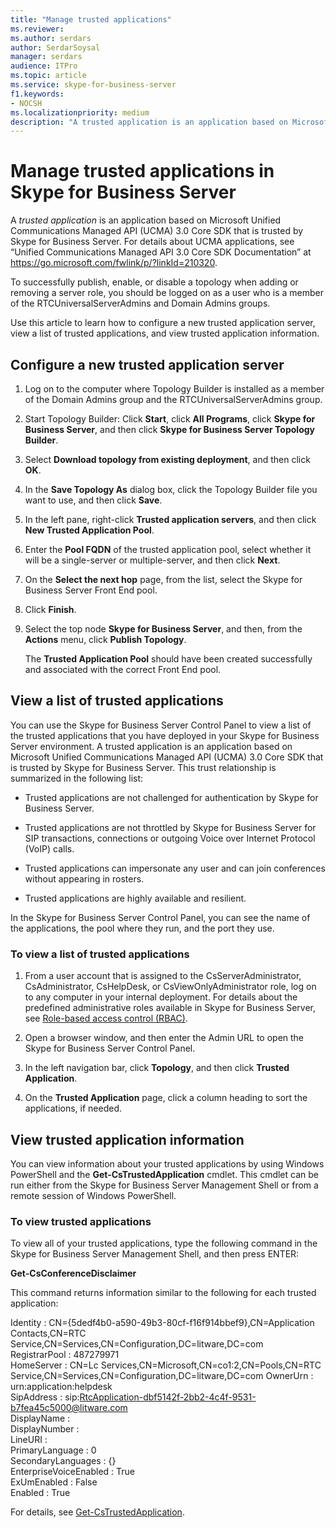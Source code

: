 ```yaml
---
title: "Manage trusted applications"
ms.reviewer: 
ms.author: serdars
author: SerdarSoysal
manager: serdars
audience: ITPro
ms.topic: article
ms.service: skype-for-business-server
f1.keywords:
- NOCSH
ms.localizationpriority: medium
description: "A trusted application is an application based on Microsoft Unified Communications Managed API (UCMA) 3.0 Core SDK that is trusted by Skype for Business Server."
---
```


# Manage trusted applications in Skype for Business Server

A *trusted application* is an application based on Microsoft Unified Communications Managed API (UCMA) 3.0 Core SDK that is trusted by Skype for Business Server. For details about UCMA applications, see “Unified Communications Managed API 3.0 Core SDK Documentation” at https://go.microsoft.com/fwlink/p/?linkId=210320.

To successfully publish, enable, or disable a topology when adding or removing a server role, you should be logged on as a user who is a member of the RTCUniversalServerAdmins and Domain Admins groups. 

Use this article to learn how to configure a new trusted application server, view a list of trusted applications, and view trusted application information. 

## Configure a new trusted application server

1.  Log on to the computer where Topology Builder is installed as a member of the Domain Admins group and the RTCUniversalServerAdmins group.

2.  Start Topology Builder: Click **Start**, click **All Programs**, click **Skype for Business Server**, and then click **Skype for Business Server Topology Builder**.

3.  Select **Download topology from existing deployment**, and then click **OK**.

4.  In the **Save Topology As** dialog box, click the Topology Builder file you want to use, and then click **Save**.

5.  In the left pane, right-click **Trusted application servers**, and then click **New Trusted Application Pool**.

6.  Enter the **Pool FQDN** of the trusted application pool, select whether it will be a single-server or multiple-server, and then click **Next**.

7.  On the **Select the next hop** page, from the list, select the Skype for Business Server Front End pool.

8.  Click **Finish**.

9.  Select the top node **Skype for Business Server**, and then, from the **Actions** menu, click **Publish Topology**.
    
    The **Trusted Application Pool** should have been created successfully and associated with the correct Front End pool.


## View a list of trusted applications

You can use the Skype for Business Server Control Panel to view a list of the trusted applications that you have deployed in your Skype for Business Server environment. A trusted application is an application based on Microsoft Unified Communications Managed API (UCMA) 3.0 Core SDK that is trusted by Skype for Business Server. This trust relationship is summarized in the following list:

  - Trusted applications are not challenged for authentication by Skype for Business Server.

  - Trusted applications are not throttled by Skype for Business Server for SIP transactions, connections or outgoing Voice over Internet Protocol (VoIP) calls.

  - Trusted applications can impersonate any user and can join conferences without appearing in rosters.

  - Trusted applications are highly available and resilient.

In the Skype for Business Server Control Panel, you can see the name of the applications, the pool where they run, and the port they use.


### To view a list of trusted applications

1.  From a user account that is assigned to the CsServerAdministrator, CsAdministrator, CsHelpDesk, or CsViewOnlyAdministrator role, log on to any computer in your internal deployment. For details about the predefined administrative roles available in Skype for Business Server, see [Role-based access control (RBAC)](../plan-your-deployment/security/role-based-access-control-rbac.md).

2.  Open a browser window, and then enter the Admin URL to open the Skype for Business Server Control Panel.

3.  In the left navigation bar, click **Topology**, and then click **Trusted Application**.

4.  On the **Trusted Application** page, click a column heading to sort the applications, if needed.


## View trusted application information

You can view information about your trusted applications by using Windows PowerShell and the **Get-CsTrustedApplication** cmdlet. This cmdlet can be run either from the Skype for Business Server Management Shell or from a remote session of Windows PowerShell. 


### To view trusted applications

To view all of your trusted applications, type the following command in the Skype for Business Server Management Shell, and then press ENTER:
    
   **Get-CsConferenceDisclaimer**
    
   This command returns information similar to the following for each trusted application:
    
   Identity               : CN={5dedf4b0-a590-49b3-80cf-f16f914bbef9},CN=Application Contacts,CN=RTC
                            Service,CN=Services,CN=Configuration,DC=litware,DC=com<br/>
   RegistrarPool          : 487279971<br/>
   HomeServer             : CN=Lc Services,CN=Microsoft,CN=co1:2,CN=Pools,CN=RTC
                            Service,CN=Services,CN=Configuration,DC=litware,DC=com
   OwnerUrn               : urn:application:helpdesk<br/>
   SipAddress             : sip:RtcApplication-dbf5142f-2bb2-4c4f-9531-b7fea45c5000@litware.com<br/>
   DisplayName            :<br/>
   DisplayNumber          :<br/>
   LineURI                :<br/>
   PrimaryLanguage        : 0<br/>
   SecondaryLanguages     : {}<br/>
   EnterpriseVoiceEnabled : True<br/>
   ExUmEnabled            : False<br/>
   Enabled                : True<br/>
    
   For details, see [Get-CsTrustedApplication](/powershell/module/skype/Get-CsTrustedApplication).